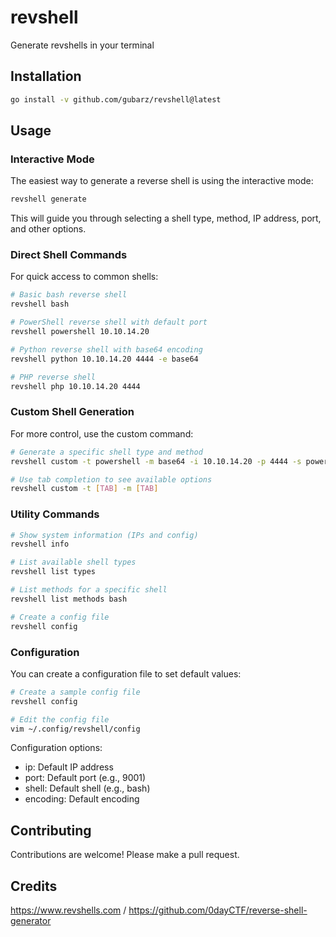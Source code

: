 # revshell

Generate revshells in your terminal

## Installation

```bash
go install -v github.com/gubarz/revshell@latest
```

## Usage

### Interactive Mode

The easiest way to generate a reverse shell is using the interactive mode:

```bash
revshell generate
```

This will guide you through selecting a shell type, method, IP address, port, and other options.

### Direct Shell Commands
For quick access to common shells:

```bash
# Basic bash reverse shell
revshell bash

# PowerShell reverse shell with default port
revshell powershell 10.10.14.20

# Python reverse shell with base64 encoding
revshell python 10.10.14.20 4444 -e base64

# PHP reverse shell
revshell php 10.10.14.20 4444
```

### Custom Shell Generation

For more control, use the custom command:

```bash
# Generate a specific shell type and method
revshell custom -t powershell -m base64 -i 10.10.14.20 -p 4444 -s powershell

# Use tab completion to see available options
revshell custom -t [TAB] -m [TAB]
```

### Utility Commands

```bash
# Show system information (IPs and config)
revshell info

# List available shell types
revshell list types

# List methods for a specific shell
revshell list methods bash

# Create a config file
revshell config
```

### Configuration

You can create a configuration file to set default values:

```bash
# Create a sample config file
revshell config

# Edit the config file
vim ~/.config/revshell/config
```

Configuration options:

- ip: Default IP address
- port: Default port (e.g., 9001)
- shell: Default shell (e.g., bash)
- encoding: Default encoding

## Contributing

Contributions are welcome! Please make a pull request.

## Credits

https://www.revshells.com / https://github.com/0dayCTF/reverse-shell-generator
